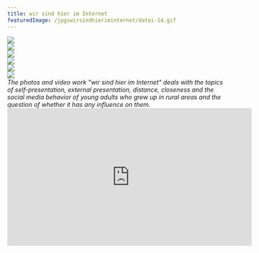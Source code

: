 ```yaml
---
title: wir sind hier im Internet
featuredImage: /jpgswirsindhieriminternet/datei-14.gif
---
```


<div class="row">
  <div class="col col-4">
      <img src="/jpgswirsindhieriminternet/datei-1.jpg">
    </div>
  <div class="col col-4">
      <img  src="/jpgswirsindhieriminternet/datei-9.jpg">
    </div>
  <div class="col col-4">
      <img src="/jpgswirsindhieriminternet/datei-7.jpg">
    </div>
  </div>

<div class="row row-start">
<div class="col col-4">
     <div >
      <img src="/jpgswirsindhieriminternet/datei-10.jpg">
    </div>
  </div>
  <div class="col col-4">
     <div >
      <img src="/jpgswirsindhieriminternet/datei-5.jpg">
    </div>
  </div>
  <div class="col col-4">
     <div >
      <img src="/jpgswirsindhieriminternet/datei-2.jpg">
    </div>
  </div>
</div>

<div class="row row-start">
<i>The photos and video work "wir sind hier im Internet" deals with the topics of
self-presentation, external presentation, distance, closeness and the social media behavior of young
adults who grew up in rural areas and the question of whether it has any influence on them. </i>
</div>

<div class="row">
  <div class="col col-12">
<div class="iframe-container">
    <iframe width="560" height="315" src="https://www.youtube.com/watch?v=NyBAyzDh0FY" title="YouTube video player" frameborder="0" allow="accelerometer; autoplay; clipboard-write; encrypted-media; gyroscope; picture-in-picture" allowfullscreen></iframe>
</div>
</div>
</div>
